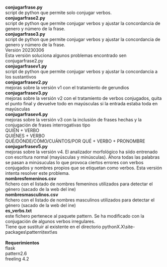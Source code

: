 **conjugarfrase.py** <br>
script de python que permite solo conjugar verbos. <br>
**conjugarfrase2.py** <br>
script de python que permite conjugar verbos y ajustar la concordancia de genero y número de la frase. <br>
**conjugarfrase3.py** <br>
script de python que permite conjugar verbos y ajustar la concordancia de genero y número de la frase. <br>
Versión 20230306 <br>
Esta versión soluciona algunos problemas encontrado sen conjugarfrase2.py <br>
**conjugarfrasev1.py** <br>
script de python que permite conjugar verbos y ajustar la concordancia a los sustantivos <br>
**conjugarfrasev2.py** <br>
mejoras sobre la versión v1 con el tratamiento de gerundios <br>
**conjugarfrasev3.py** <br>
mejoras sobre la versión v2 con el tratamiento de verbos conjugados, quita el punto final y devuelve todo en mayúsculas si la entrada estaba toda en mayúsculas <br>
**conjugarfrasev4.py** <br>
mejoras sobre la versión v3 con la inclusión de frases hechas y la conjugación de frases interrogativas tipo  <br>
QUIÉN + VERBO <br>
QUIÉNES + VERBO <br>
QUÉ/DÓNDE/CÓMO/CUÁNTOS/POR QUÉ + VERBO + PRONOMBRE <br>
**conjugarfrasev5.py** <br>
mejoras sobre la versión v4. El analizador morfológico ha siido entrenado con escritura normal (mayúsculas y minúsculas). Ahora todas las palabras se pasan a minúsuculas lo que provoca ciertos errores con verbos conjugados y nombres propios que se etiquetan como verbos. Esta versión intenta resolver este problema.  <br>
**nombresfemeninos.csv** <br>
fichero con el listado de nombres femeninos utilizados para detectar el género (sacado de la web del ine) <br>
**nombresmasculinos.csv** <br>
fichero con el listado de nombres masculinos utilizados para detectar el género (sacado de la web del ine) <br>
**es_verbs.txt** <br>
este fichero pertenece al paquete pattern. Se ha modificado con la conjugación de algunos verbos irregulares. <br>
Tiene que sustituir al existente en el directorio pythonX.X\site-packages\pattern\text\es <br>
<br>
**Requerimientos** <br>
flask <br>
pattern2.6 <br>
freeling 4.2 <br>
